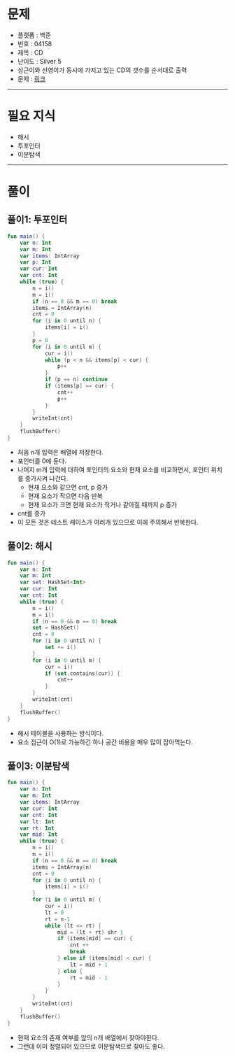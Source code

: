 # 문제
- 플랫폼 : 백준
- 번호 : 04158
- 제목 : CD
- 난이도 : Silver 5
- 상근이와 선영이가 동시에 가지고 있는 CD의 갯수를 순서대로 출력
- 문제 : <a href="https://www.acmicpc.net/problem/4158" target="_blank">링크</a>

---

# 필요 지식
- 해시
- 투포인터
- 이분탐색

---

# 풀이
## 풀이1: 투포인터
```kotlin
fun main() {
    var n: Int
    var m: Int
    var items: IntArray
    var p: Int
    var cur: Int
    var cnt: Int
    while (true) {
        n = i()
        m = i()
        if (n == 0 && m == 0) break
        items = IntArray(n)
        cnt = 0
        for (i in 0 until n) {
            items[i] = i()
        }
        p = 0
        for (i in 0 until m) {
            cur = i()
            while (p < n && items[p] < cur) {
                p++
            }
            if (p == n) continue
            if (items[p] == cur) {
                cnt++
                p++
            }
        }
        writeInt(cnt)
    }
    flushBuffer()
}
```
- 처음 n개 입력은 배열에 저장한다.
- 포인터를 0에 둔다.
- 나머지 m개 입력에 대하여 포인터의 요소와 현재 요소를 비교하면서, 포인터 위치를 증가시켜 나간다.
  - 현재 요소와 같으면 cnt, p 증가
  - 현재 요소가 작으면 다음 반복
  - 현재 요소가 크면 현재 요소가 작거나 같아질 때까지 p 증가
- cnt를 증가
- 이 모든 것은 테스트 케이스가 여러개 있으므로 이에 주의해서 반복한다.

## 풀이2: 해시
```kotlin
fun main() {
    var n: Int
    var m: Int
    var set: HashSet<Int>
    var cur: Int
    var cnt: Int
    while (true) {
        n = i()
        m = i()
        if (n == 0 && m == 0) break
        set = HashSet()
        cnt = 0
        for (i in 0 until n) {
            set += i()
        }
        for (i in 0 until m) {
            cur = i()
            if (set.contains(cur)) {
                cnt++
            }
        }
        writeInt(cnt)
    }
    flushBuffer()
}
```
- 해시 테이블을 사용하는 방식이다.
- 요소 접근이 O(1)로 가능하긴 하나 공간 비용을 매우 많이 잡아먹는다.

## 풀이3: 이분탐색
```kotlin
fun main() {
    var n: Int
    var m: Int
    var items: IntArray
    var cur: Int
    var cnt: Int
    var lt: Int
    var rt: Int
    var mid: Int
    while (true) {
        n = i()
        m = i()
        if (n == 0 && m == 0) break
        items = IntArray(n)
        cnt = 0
        for (i in 0 until n) {
            items[i] = i()
        }
        for (i in 0 until m) {
            cur = i()
            lt = 0
            rt = n-1
            while (lt <= rt) {
                mid = (lt + rt) shr 1
                if (items[mid] == cur) {
                    cnt ++
                    break
                } else if (items[mid] < cur) {
                    lt = mid + 1
                } else {
                    rt = mid - 1
                }
            }
        }
        writeInt(cnt)
    }
    flushBuffer()
}
```
- 현재 요소의 존재 여부를 앞의 n개 배열에서 찾아야한다.
- 그런데 이미 정렬되어 있으므로 이분탐색으로 찾아도 좋다.